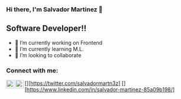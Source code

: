 ### Hi there, I'm Salvador Martinez 👋 

## Software Developer!!

- 🔭 I’m currently working on Frontend
- 🌱 I’m currently learning M.L.
- 👯 I’m looking to collaborate

### Connect with me:

[<img align="left" alt="salvadormartn3z | Twitter" width="22px" src="https://cdn.jsdelivr.net/npm/simple-icons@v3/icons/twitter.svg" />][https://twitter.com/salvadormartn3z]
[<img align="left" alt="Salvador Martinez | LinkedIn" width="22px" src="https://cdn.jsdelivr.net/npm/simple-icons@v3/icons/linkedin.svg" />][https://www.linkedin.com/in/salvador-martinez-85a09b198/]

<br />
